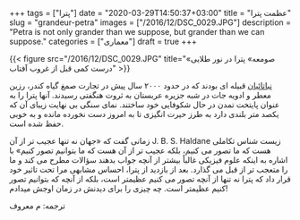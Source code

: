 +++
tags = ["پترا"]
date = "2020-03-29T14:50:37+03:00"
title = "عظمت پترا"
slug = "grandeur-petra"
images = ["/2016/12/DSC_0029.JPG"]
description = "Petra is not only grander than we suppose, but grander than we can suppose."
categories = ["معماری"]
draft = true
+++

{{< figure src="/2016/12/DSC_0029.JPG" title="«صومعه» پترا در نور طلایی درست کمی قبل از غروب آفتاب" >}}

[نباتائیان][1] قبیله ای بودند که در حدود ۲۰۰۰ سال پیش در تجارت صمغ گیاه کندر، رزین معطر و ادویه جات در شبه جزیره عربستان به ثروت هنگفتی رسیدند. آنها پترا را به عنوان پایتخت تمدن در حال شکوفایی خود ساختند. نمای سنگی بی نهایت زیبای آن که یکصد متر بلندی دارد به طرز حیرت انگیزی تا به امروز دست نخورده مانده و به خوبی حفظ شده است.

<!--more-->

زیست شناس تکاملی <bdi dir="ltr">J. B. S. Haldane</bdi> زمانی گفت که «جهان نه تنها عجیب تر از آن هست که ما تصور می کنیم، بلکه عجیب تر از آن هست که ما بتوانیم تصور کنیم» با اشاره به اینکه علوم فیزیکی غالباً بیشتر از آنچه جواب بدهند سؤالات مطرح می کند و ما را متعجب تر از قبل می گذارد. بعد از بازدید از پترا، احساس مشابهی مرا تحت تاثیر خود قرار داد که پترا نه تنها از آنچه تصور می کنیم عظیمتر است، بلکه از آنچه که بتوانیم تصور کنیم عظیمتر است. چه چیزی را برای دیدنش در زمان اوجش میدادم!

ترجمه: م معروف

[1]: https://fa.wikipedia.org/wiki/%D9%86%D8%A8%D8%B7%DB%8C%E2%80%8C%D9%87%D8%A7
